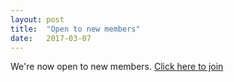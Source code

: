 ```yaml
---
layout: post
title:  "Open to new members"
date:   2017-03-07
---
```


We're now open to new members. [Click here to join](https://hobartmakers.tidyhq.com/public/memberships/new)
